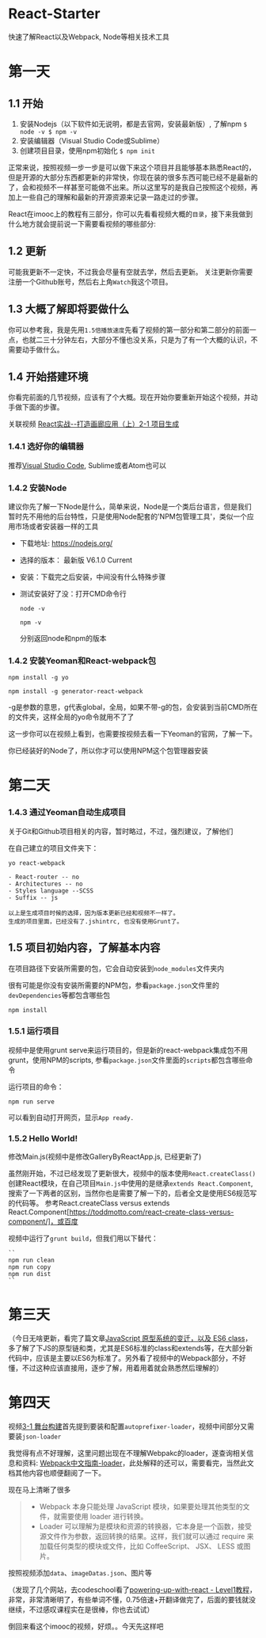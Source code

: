 # React-Starter
快速了解React以及Webpack, Node等相关技术工具

# 第一天 
## 1.1 开始
1. 安装Nodejs（以下软件如无说明，都是去官网，安装最新版）, 了解npm
    ``
    $ node -v
    $ npm -v
    `` 
2. 安装编辑器（Visual Studio Code或Sublime）
3. 创建项目目录，使用npm初始化
    ``
    $ npm init
    ``

正常来说，按照视频一步一步是可以做下来这个项目并且能够基本熟悉React的，但是开源的大部分东西都更新的非常快，你现在装的很多东西可能已经不是最新的了，会和视频不一样甚至可能做不出来。所以这里写的是我自己按照这个视频，再加上一些自己的理解和最新的开源资源来记录一路走过的步骤。

React在imooc上的教程有三部分，你可以先看看视频大概的`目录`，接下来我做到什么地方就会提前说一下需要看视频的哪些部分:

## 1.2 更新
可能我更新不一定快，不过我会尽量有空就去学，然后去更新。
关注更新你需要注册一个Github账号，然后右上角`Watch`我这个项目。

## 1.3 大概了解即将要做什么
你可以参考我，我是先用`1.5倍播放速度`先看了视频的第一部分和第二部分的前面一点，也就二三十分钟左右，大部分不懂也没关系，只是为了有一个大概的认识，不需要动手做什么。

## 1.4 开始搭建环境
你看完前面的几节视频，应该有了个大概。现在开始你要重新开始这个视频，并动手做下面的步骤。

关联视频 [React实战--打造画廊应用（上）2-1 项目生成](http://www.imooc.com/video/9882)

### 1.4.1 选好你的编辑器
推荐[Visual Studio Code](http://code.visualstudio.com), Sublime或者Atom也可以

### 1.4.2 安装Node
建议你先了解一下Node是什么，简单来说，Node是一个类后台语言，但是我们暂时先不用他的后台特性，只是使用Node配套的'NPM包管理工具'，类似一个应用市场或者安装器一样的工具

- 下载地址: https://nodejs.org/
- 选择的版本： 最新版 V6.1.0 Current
- 安装：下载完之后安装，中间没有什么特殊步骤
- 测试安装好了没：打开CMD命令行
    
    ``
    node -v
    ``

    ``
    npm -v
    ``

    分别返回node和npm的版本

### 1.4.2 安装Yeoman和React-webpack包
``
npm install -g yo
``

``
npm install -g generator-react-webpack
``

-g是参数的意思，g代表global，全局，如果不带-g的包，会安装到当前CMD所在的文件夹，这样全局的yo命令就用不了了

这一步你可以在视频上看到，也需要按视频去看一下Yeoman的官网，了解一下。

你已经装好的Node了，所以你才可以使用NPM这个包管理器安装


# 第二天

### 1.4.3 通过Yeoman自动生成项目
关于Git和Github项目相关的内容，暂时略过，不过，强烈建议，了解他们

在自己建立的项目文件夹下：

``
yo react-webpack
``

    - React-router -- no
    - Architectures -- no
    - Styles language --SCSS
    - Suffix -- js
    
    以上是生成项目时候的选择，因为版本更新已经和视频不一样了。
    生成的项目里面，已经没有了.jshintrc, 也没有使用Grunt了。

## 1.5 项目初始内容，了解基本内容
在项目路径下安装所需要的包，它会自动安装到`node_modules`文件夹内

很有可能是你没有安装所需要的NPM包，参看`package.json`文件里的`devDependencies`等都包含哪些包

``
npm install
``

### 1.5.1 运行项目
视频中是使用grunt serve来运行项目的，但是新的react-webpack集成包不用grunt，使用NPM的scripts, 参看`package.json`文件里面的`scripts`都包含哪些命令

运行项目的命令：

``
npm run serve
``

可以看到自动打开网页，显示`App ready.`

### 1.5.2 Hello World!
修改Main.js(视频中是修改GalleryByReactApp.js, 已经更新了)

虽然刚开始，不过已经发现了更新很大，视频中的版本使用`React.createClass()`创建React模块，在自己项目`Main.js`中使用的是继承`extends React.Component`, 搜索了一下两者的区别，当然你也是需要了解一下的，后者全文是使用ES6规范写的代码等。
参考React.createClass versus extends React.Component[https://toddmotto.com/react-create-class-versus-component/]，或百度

视频中运行了`grunt build`，但我们用以下替代：

    ``
    npm run clean
    npm run copy
    npm run dist
    ``

# 第三天
（今日无啥更新，看完了篇文章[JavaScript 原型系统的变迁，以及 ES6 class](https://segmentfault.com/a/1190000003798438)， 多了解了下JS的原型链和类，尤其是ES6标准的class和extends等，在大部分新代码中，应该是主要以ES6为标准了。另外看了视频中的Webpack部分，不好懂，不过这种应该直接用，逐步了解，用着用着就会熟悉然后理解的）

# 第四天
视频[3-1 舞台构建](http://www.imooc.com/video/9885)首先提到要装和配置`autoprefixer-loader`，视频中间部分又需要装`json-loader`

我觉得有点不好理解，这里问题出现在不理解Webpakc的loader，遂查询相关信息和资料: [Webpack中文指南-loader](http://zhaoda.net/webpack-handbook/loader.html)，此处解释的还可以，需要看完，当然此文档其他内容也顺便翻阅了一下。

现在马上清晰了很多

> * Webpack 本身只能处理 JavaScript 模块，如果要处理其他类型的文件，就需要使用 loader 进行转换。
> * Loader 可以理解为是模块和资源的转换器，它本身是一个函数，接受源文件作为参数，返回转换的结果。这样，我们就可以通过 require 来加载任何类型的模块或文件，比如 CoffeeScript、 JSX、 LESS 或图片。

按照视频添加`data`、`imageDatas.json`、图片等

（发现了几个网站，去codeschool看了[powering-up-with-react - Level1教程](http://campus.codeschool.com/courses/powering-up-with-react/contents)，非常，非常清晰明了，有些单词不懂，0.75倍速+开翻译做完了，后面的要钱就没继续，不过感叹课程实在是很棒，你也去试试）

倒回来看这个imooc的视频，好烦。。今天先这样吧










